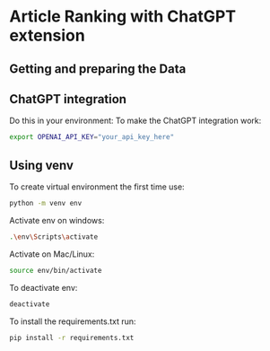 # Article Ranking with ChatGPT extension

## Getting and preparing the Data

## ChatGPT integration
Do this in your environment:
To make the ChatGPT integration work:
```bash
export OPENAI_API_KEY="your_api_key_here"
```

## Using venv
To create virtual environment the first time use:
```bash
python -m venv env
```

Activate env on windows:
```bash
.\env\Scripts\activate
```

Activate on Mac/Linux:
```bash
source env/bin/activate
```

To deactivate env:
```bash
deactivate
```

To install the requirements.txt run:
```bash
pip install -r requirements.txt
```
